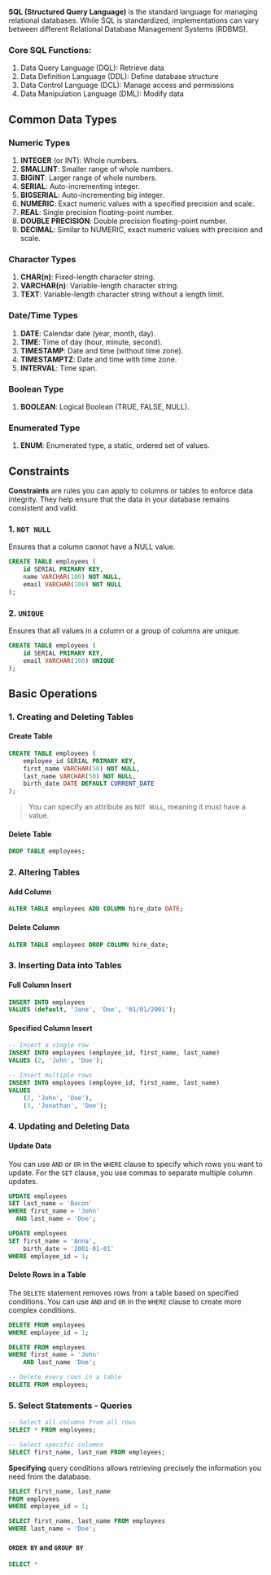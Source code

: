 **SQL (Structured Query Language)** is the standard language for managing relational databases. While SQL is standardized, implementations can vary between different Relational Database Management Systems (RDBMS).
### Core SQL Functions:
1. Data Query Language (DQL): Retrieve data
2. Data Definition Language (DDL): Define database structure
3. Data Control Language (DCL): Manage access and permissions
4. Data Manipulation Language (DML): Modify data
## Common Data Types
### Numeric Types
1. **INTEGER** (or INT): Whole numbers.
2. **SMALLINT**: Smaller range of whole numbers.
3. **BIGINT**: Larger range of whole numbers.
4. **SERIAL**: Auto-incrementing integer.
5. **BIGSERIAL**: Auto-incrementing big integer.
6. **NUMERIC**: Exact numeric values with a specified precision and scale.
7. **REAL**: Single precision floating-point number.
8. **DOUBLE PRECISION**: Double precision floating-point number.
9. **DECIMAL**: Similar to NUMERIC, exact numeric values with precision and scale.
### Character Types
1. **CHAR(n)**: Fixed-length character string.
2. **VARCHAR(n)**: Variable-length character string.
3. **TEXT**: Variable-length character string without a length limit.
### Date/Time Types
1. **DATE**: Calendar date (year, month, day).
2. **TIME**: Time of day (hour, minute, second).
3. **TIMESTAMP**: Date and time (without time zone).
4. **TIMESTAMPTZ**: Date and time with time zone.
5. **INTERVAL**: Time span.
### Boolean Type
1. **BOOLEAN**: Logical Boolean (TRUE, FALSE, NULL).
### Enumerated Type
1. **ENUM**: Enumerated type, a static, ordered set of values.
## Constraints
**Constraints** are rules you can apply to columns or tables to enforce data integrity. They help ensure that the data in your database remains consistent and valid. 
### 1. `NOT NULL`
Ensures that a column cannot have a NULL value.
```sql
CREATE TABLE employees (
    id SERIAL PRIMARY KEY,
    name VARCHAR(100) NOT NULL,
    email VARCHAR(100) NOT NULL
);
```
### 2. `UNIQUE`
Ensures that all values in a column or a group of columns are unique.
```sql
CREATE TABLE employees (
    id SERIAL PRIMARY KEY,
    email VARCHAR(100) UNIQUE
);
```
## Basic Operations
### 1. Creating and Deleting Tables
#### Create Table
```sql
CREATE TABLE employees (
    employee_id SERIAL PRIMARY KEY,
    first_name VARCHAR(50) NOT NULL,
    last_name VARCHAR(50) NOT NULL,
    birth_date DATE DEFAULT CURRENT_DATE
);
```
> You can specify an attribute as `NOT NULL`, meaning it must have a value. 
#### Delete Table
```sql
DROP TABLE employees;
```
### 2. Altering Tables
#### Add Column
```sql
ALTER TABLE employees ADD COLUMN hire_date DATE;
```
#### Delete Column
```sql
ALTER TABLE employees DROP COLUMN hire_date;
```
### 3. Inserting Data into Tables
#### Full Column Insert
```sql
INSERT INTO employees
VALUES (default, 'Jane', 'Doe', '01/01/2001');
```
#### Specified Column Insert
```sql
-- Insert a single row
INSERT INTO employees (employee_id, first_name, last_name)
VALUES (2, 'John', 'Doe');

-- Insert multiple rows
INSERT INTO employees (employee_id, first_name, last_name)
VALUES 
	(2, 'John', 'Doe'), 
	(3, 'Jonathan', 'Doe');
```
### 4. Updating and Deleting Data
#### Update Data
You can use `AND` or `OR` in the `WHERE` clause to specify which rows you want to update. For the `SET` clause, you use commas to separate multiple column updates.
```sql
UPDATE employees
SET last_name = 'Bacon'
WHERE first_name = 'John' 
  AND last_name = 'Doe'; 
```

```sql
UPDATE employees 
SET first_name = 'Anna',
    birth_date = '2001-01-01'
WHERE employee_id = 1;
```
#### Delete Rows in a Table
The `DELETE` statement removes rows from a table based on specified conditions. You can use `AND` and `OR` in the `WHERE` clause to create more complex conditions.
```sql
DELETE FROM employees
WHERE employee_id = 1; 
```

```sql
DELETE FROM employees 
WHERE first_name = 'John' 
	AND last_name 'Doe';
```

```sql
-- Delete every rows in a table
DELETE FROM employees; 
```
### 5. Select Statements - Queries
```sql
-- Select all columns from all rows 
SELECT * FROM employees;

-- Select specific columns 
SELECT first_name, last_nam FROM employees;
```

**Specifying** query conditions allows retrieving precisely the information you need from the database.
```sql
SELECT first_name, last_name
FROM employees
WHERE employee_id = 1;
```

```sql
SELECT first_name, last_name FROM employees
WHERE last_name = 'Doe';
```

#### `ORDER BY` and `GROUP BY`
```sql
SELECT * 
```